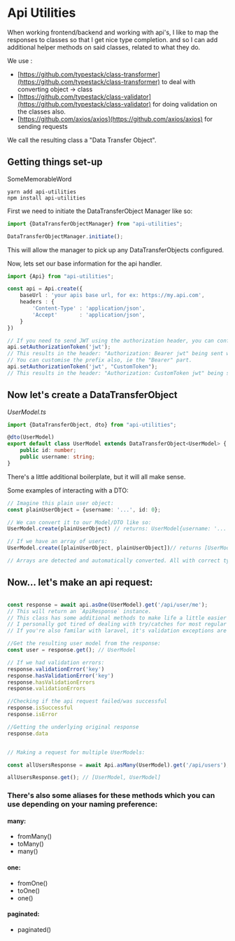 # Api Utilities

When working frontend/backend and working with api's, I like to map the responses to classes so that I get nice type completion. and so I can add additional
helper methods on said classes, related to what they do.

We use :

- [https://github.com/typestack/class-transformer](https://github.com/typestack/class-transformer) to deal with converting object -> class
- [https://github.com/typestack/class-validator](https://github.com/typestack/class-validator) for doing validation on the classes also.
- [https://github.com/axios/axios](https://github.com/axios/axios) for sending requests

We call the resulting class a "Data Transfer Object".

## Getting things set-up

SomeMemorableWord
```
yarn add api-utilities
npm install api-utilities
```

First we need to initiate the DataTransferObject Manager like so:

```ts
import {DataTransferObjectManager} from "api-utilities";

DataTransferObjectManager.initiate();
```

This will allow the manager to pick up any DataTransferObjects configured.

Now, lets set our base information for the api handler.

```ts
import {Api} from "api-utilities";

const api = Api.create({
	baseUrl : 'your apis base url, for ex: https://my.api.com',
	headers : {
		'Content-Type' : 'application/json',
		'Accept'       : 'application/json',
	}
})

// If you need to send JWT using the authorization header, you can configure it above or...
api.setAuthorizationToken('jwt');
// This results in the header: "Authorization: Bearer jwt" being sent with requests.
// You can customise the prefix also, ie the "Bearer" part.
api.setAuthorizationToken('jwt', "CustomToken");
// This results in the header: "Authorization: CustomToken jwt" being sent with requests.
```

## Now let's create a DataTransferObject
*UserModel.ts*
```ts
import {DataTransferObject, dto} from "api-utilities";

@dto(UserModel)
export default class UserModel extends DataTransferObject<UserModel> {
	public id: number;
	public username: string;
}
```
There's a little additional boilerplate, but it will all make sense.

Some examples of interacting with a DTO:
```ts
// Imagine this plain user object:
const plainUserObject = {username: '...', id: 0};

// We can convert it to our Model/DTO like so:
UserModel.create(plainUserObject) // returns: UserModel{username: '...', id: 0}

// If we have an array of users:
UserModel.create([plainUserObject, plainUserObject])// returns [UserModel, UserModel]

// Arrays are detected and automatically converted. All with correct typings.
```

## Now... let's make an api request:

```ts

const response = await api.asOne(UserModel).get('/api/user/me');
// This will return an `ApiResponse` instance.
// This class has some additional methods to make life a little easier
// I personally got tired of dealing with try/catches for most regular api errors
// If you're also familar with laravel, it's validation exceptions are always the same structure

//Get the resulting user model from the response:
const user = response.get(); // UserModel

// If we had validation errors:
response.validationError('key')
response.hasValidationError('key')
response.hasValidationErrors
response.validationErrors

//Checking if the api request failed/was successful
response.isSuccessful
response.isError

//Getting the underlying original response
response.data


// Making a request for multiple UserModels:

const allUsersResponse = await Api.asMany(UserModel).get('/api/users');

allUsersResponse.get(); // [UserModel, UserModel]

```

###  There's also some aliases for these methods which you can use depending on your naming preference:

#### many:
- fromMany()
- toMany()
- many()
#### one:
- fromOne()
- toOne()
- one()
#### paginated:
- paginated()
